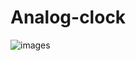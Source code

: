 # Analog-clock
![images](https://user-images.githubusercontent.com/72375025/234613846-e14c1d08-3571-4a86-be73-cb8b01f4431b.jpg)
